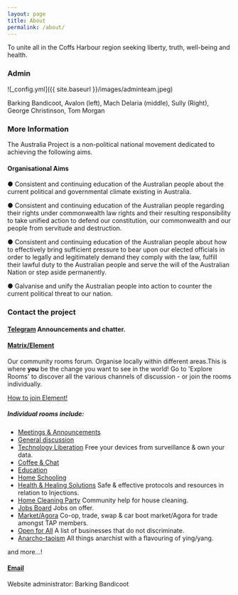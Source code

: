 ```yaml
---
layout: page
title: About
permalink: /about/
---
```


To unite all in the Coffs Harbour region seeking liberty, truth, well-being and health.

### Admin

![_config.yml]({{ site.baseurl }}/images/adminteam.jpeg)

Barking Bandicoot, Avalon (left), Mach Delaria (middle), Sully (Right), George Christinson, Tom Morgan

### More Information


The Australia Project is a non-political national movement dedicated to achieving the following aims.

#### Organisational Aims

● Consistent and continuing education of the Australian people about the current political and governmental climate existing in Australia. 

● Consistent and continuing education of the Australian people regarding their rights under commonwealth law rights and their resulting responsibility to take unified action to defend our constitution, our commonwealth and our people from servitude and
destruction.

● Consistent and continuing education of the Australian people about how to effectively bring sufficient pressure to bear upon our elected officials in order to legally and legitimately demand they comply with the law, fulfill their lawful duty to the Australian people and serve the will of the Australian Nation or step aside permanently.

● Galvanise and unify the Australian people into action to counter the current political threat to our nation.


### Contact the project

#### [Telegram](https://t.me/TAPCoffsHarbour) Announcements and chatter.

#### [Matrix/Element](https://matrix.to/#/#tap-coffsharbour:matrix.org) 
Our community rooms forum. Organise locally within different areas.This is where **you** be the change you want to see in the world! Go to 'Explore Rooms' to discover all the various channels of discussion - or join the rooms individually.

[How to join Element!](https://t.me/TAPCoffsHarbour/268)

##### Individual rooms include:

- [Meetings & Announcements](https://matrix.to/#/!PaqgEUJNaHiERKsbMF:matrix.org?via=matrix.org)
- [General discussion](https://matrix.to/#/!IXwpDpAyxxsyDJkPgV:matrix.org?via=matrix.org)
- [Technology Liberation](https://matrix.to/#/#technologyliberation:matrix.org) Free your devices from surveillance & own your data.
- [Coffee & Chat](https://matrix.to/#/#localcoffeechat:matrix.org)
- [Education](https://matrix.to/#/!PdQnZTufaRdQVrFaGf:matrix.org?via=matrix.org)
- [Home Schooling](https://matrix.to/#/!REfuwWtWQpKfUSMBoq:matrix.org?via=matrix.org)
- [Health & Healing Solutions](https://matrix.to/#/!vDEnfWQqadROADcCNt:matrix.org?via=matrix.org) Safe & effective protocols and resources in relation to Injections.
- [Home Cleaning Party](https://matrix.to/#/#powermama:matrix.org) Community help for house cleaning.
- [Jobs Board](https://matrix.to/#/#employment:matrix.org) Jobs on offer.
- [Market/Agora](https://matrix.to/#/!KlXhTjEzrjMfZEFysq:matrix.org?via=matrix.org) Co-op, trade, swap & car boot market/Agora for trade amongst TAP members.
- [Open for All](https://matrix.to/#/#openforallcoffs:matrix.org) A list of businesses that do not discriminate.
- [Anarcho-taoism](https://matrix.to/#/#anarchotaoism:matrix.org) All things anarchist with a flavouring of ying/yang.

and more...!

#### [Email](mailto:reunite.q2kh0@slmail.me)

Website administrator: Barking Bandicoot

